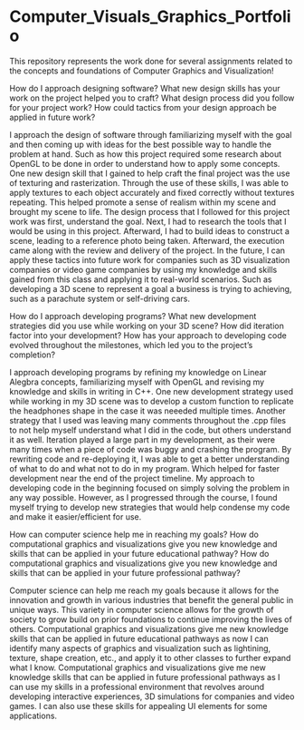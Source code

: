 # Computer_Visuals_Graphics_Portfolio

This repository represents the work done for several assignments related to the concepts and foundations of Computer Graphics and Visualization!

How do I approach designing software? What new design skills has your work on the project helped you to craft? What design process did you follow for your project work? How could tactics from your design approach be applied in future work?

I approach the design of software through familiarizing myself with the goal and then coming up with ideas for the best possible way to handle the problem at hand. Such as how this project required some research about OpenGL to be done in order to understand how to apply some concepts. One new design skill that I gained to help craft the final project was the use of texturing and rasterization. Through the use of these skills, I was able to apply textures to each object accurately and fixed correctly without textures repeating. This helped promote a sense of realism within my scene and brought my scene to life. The design process that I followed for this project work was first, understand the goal. Next, I had to research the tools that I would be using in this project. Afterward, I had to build ideas to construct a scene, leading to a reference photo being taken. Afterward, the execution came along with the review and delivery of the project. In the future, I can apply these tactics into future work for companies such as 3D visualization companies or video game companies by using my knowledge and skills gained from this class and applying it to real-world scenarios. Such as developing a 3D scene to represent a goal a business is trying to achieving, such as a parachute system or self-driving cars. 

How do I approach developing programs? What new development strategies did you use while working on your 3D scene? How did iteration factor into your development? How has your approach to developing code evolved throughout the milestones, which led you to the project’s completion?

I approach developing programs by refining my knowledge on Linear Alegbra concepts, familiarizing myself with OpenGL and revising my knowledge and skills in writing in C++. One new development strategy used while working in my 3D scene was to develop a custom function to replicate the headphones shape in the case it was neeeded multiple times. Another strategy that I used was leaving many comments throughout the .cpp files to not help myself understand what I did in the code, but others understand it as well. Iteration played a large part in my development, as their were many times when a piece of code was buggy and crashing the program. By rewriting code and re-deploying it, I was able to get a better understanding of what to do and what not to do in my program. Which helped for faster development near the end of the project timeline. My approach to developing code in the beginning focused on simply solving the problem in any way possible. However, as I progressed through the course, I found myself trying to develop new strategies that would help condense my code and make it easier/efficient for use. 

How can computer science help me in reaching my goals? How do computational graphics and visualizations give you new knowledge and skills that can be applied in your future educational pathway? How do computational graphics and visualizations give you new knowledge and skills that can be applied in your future professional pathway?

Computer science can help me reach my goals because it allows for the innovation and growth in various industries that benefit the general public in unique ways. This variety in computer science allows for the growth of society to grow build on prior foundations to continue improving the lives of others. Computational graphics and visualizations give me new knowledge skills that can be applied in future educational pathways as now I can identify many aspects of graphics and visualization such as lightining, texture, shape creation, etc., and apply it to other classes to further expand what I know. Computational graphics and visualizations give me new knowledge skills that can be applied in future professional pathways as I can use my skills in a professional environment that revolves around developing interactive experiences, 3D simulations for companies and video games. I can also use these skills for appealing UI elements for some applications.
